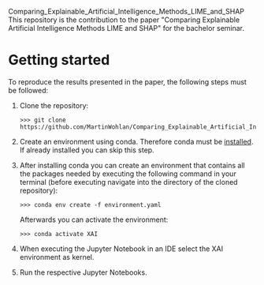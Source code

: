 Comparing_Explainable_Artificial_Intelligence_Methods_LIME_and_SHAP
This repository is the contribution to the paper "Comparing Explainable Artificial Intelligence Methods LIME and SHAP" for the bachelor seminar.

# Getting started
To reproduce the results presented in the paper, the following steps must be followed:

1. Clone the repository:
    ```
    >>> git clone https://github.com/MartinWohlan/Comparing_Explainable_Artificial_Intelligence_Methods_LIME_and_SHAP.git
    ```

2. Create an environment using conda. Therefore conda must be [installed](https://docs.conda.io/projects/conda/en/latest/user-guide/install/index.html). If already installed you can skip this step.
3. After installing conda you can create an environment that contains all the packages needed by executing the following command in your terminal (before executing navigate into the directory of the cloned repository):
    ```
    >>> conda env create -f environment.yaml
    ```
    Afterwards you can activate the environment:<br>
    ```
    >>> conda activate XAI
    ```
4. When executing the Jupyter Notebook in an IDE select the XAI environment as kernel.
5. Run the respective Jupyter Notebooks.